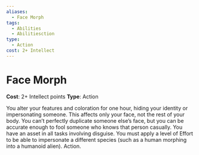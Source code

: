 ```yaml
---
aliases:
  - Face Morph
tags:
  - Abilities
  - Abilitiesction
type:
  - Action
cost: 2+ Intellect
---
```


# Face Morph

**Cost**: 2+ Intellect points
**Type**: Action

You alter your features and coloration for one hour, hiding your identity or impersonating someone. This affects only your face, not the rest of your body. You can’t perfectly duplicate someone else’s face, but you can be accurate enough to fool someone who knows that person casually. You have an asset in all tasks involving disguise. You must apply a level of Effort to be able to impersonate a different species (such as a human morphing into a humanoid alien). Action.
